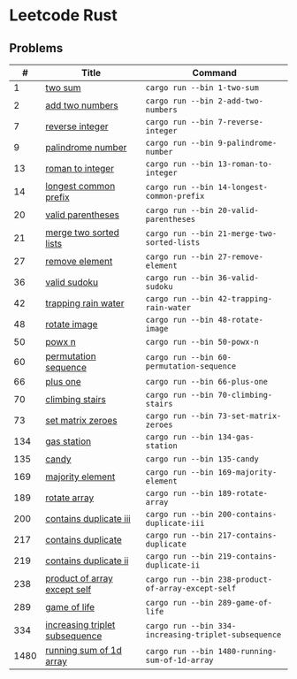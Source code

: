 
# Leetcode Rust

## Problems

| # | Title | Command |
| - | ----- | ------- |
| 1 | [two sum](src/bin/1-two-sum.rs) | `cargo run --bin 1-two-sum` |
| 2 | [add two numbers](src/bin/2-add-two-numbers.rs) | `cargo run --bin 2-add-two-numbers` |
| 7 | [reverse integer](src/bin/7-reverse-integer.rs) | `cargo run --bin 7-reverse-integer` |
| 9 | [palindrome number](src/bin/9-palindrome-number.rs) | `cargo run --bin 9-palindrome-number` |
| 13 | [roman to integer](src/bin/13-roman-to-integer.rs) | `cargo run --bin 13-roman-to-integer` |
| 14 | [longest common prefix](src/bin/14-longest-common-prefix.rs) | `cargo run --bin 14-longest-common-prefix` |
| 20 | [valid parentheses](src/bin/20-valid-parentheses.rs) | `cargo run --bin 20-valid-parentheses` |
| 21 | [merge two sorted lists](src/bin/21-merge-two-sorted-lists.rs) | `cargo run --bin 21-merge-two-sorted-lists` |
| 27 | [remove element](src/bin/27-remove-element.rs) | `cargo run --bin 27-remove-element` |
| 36 | [valid sudoku](src/bin/36-valid-sudoku.rs) | `cargo run --bin 36-valid-sudoku` |
| 42 | [trapping rain water](src/bin/42-trapping-rain-water.rs) | `cargo run --bin 42-trapping-rain-water` |
| 48 | [rotate image](src/bin/48-rotate-image.rs) | `cargo run --bin 48-rotate-image` |
| 50 | [powx n](src/bin/50-powx-n.rs) | `cargo run --bin 50-powx-n` |
| 60 | [permutation sequence](src/bin/60-permutation-sequence.rs) | `cargo run --bin 60-permutation-sequence` |
| 66 | [plus one](src/bin/66-plus-one.rs) | `cargo run --bin 66-plus-one` |
| 70 | [climbing stairs](src/bin/70-climbing-stairs.rs) | `cargo run --bin 70-climbing-stairs` |
| 73 | [set matrix zeroes](src/bin/73-set-matrix-zeroes.rs) | `cargo run --bin 73-set-matrix-zeroes` |
| 134 | [gas station](src/bin/134-gas-station.rs) | `cargo run --bin 134-gas-station` |
| 135 | [candy](src/bin/135-candy.rs) | `cargo run --bin 135-candy` |
| 169 | [majority element](src/bin/169-majority-element.rs) | `cargo run --bin 169-majority-element` |
| 189 | [rotate array](src/bin/189-rotate-array.rs) | `cargo run --bin 189-rotate-array` |
| 200 | [contains duplicate iii](src/bin/200-contains-duplicate-iii.rs) | `cargo run --bin 200-contains-duplicate-iii` |
| 217 | [contains duplicate](src/bin/217-contains-duplicate.rs) | `cargo run --bin 217-contains-duplicate` |
| 219 | [contains duplicate ii](src/bin/219-contains-duplicate-ii.rs) | `cargo run --bin 219-contains-duplicate-ii` |
| 238 | [product of array except self](src/bin/238-product-of-array-except-self.rs) | `cargo run --bin 238-product-of-array-except-self` |
| 289 | [game of life](src/bin/289-game-of-life.rs) | `cargo run --bin 289-game-of-life` |
| 334 | [increasing triplet subsequence](src/bin/334-increasing-triplet-subsequence.rs) | `cargo run --bin 334-increasing-triplet-subsequence` |
| 1480 | [running sum of 1d array](src/bin/1480-running-sum-of-1d-array.rs) | `cargo run --bin 1480-running-sum-of-1d-array` |

